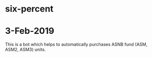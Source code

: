 # six-percent

# 3-Feb-2019
This is a bot which helps to automatically purchases ASNB fund (ASM, ASM2, ASM3) units.
